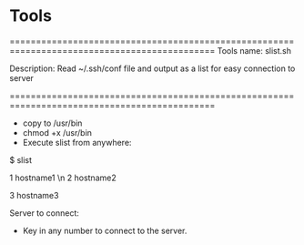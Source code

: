 # Tools

=============================================================================================
Tools name: slist.sh

Description: Read ~/.ssh/conf file and output as a list for easy connection to server

=============================================================================================
- copy to /usr/bin
- chmod +x /usr/bin
- Execute slist from anywhere:

$ slist

1 hostname1 \n
2 hostname2

3 hostname3

Server to connect:

- Key in any number to connect to the server.
